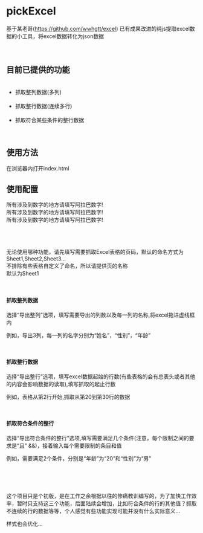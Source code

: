 # pickExcel
基于某老哥(https://github.com/wwhgtt/excel)
已有成果改进的纯js提取excel数据的小工具，将excel数据转化为json数据
<br/>
<br/>
<br/>
<h2>目前已提供的功能</h2>
<ul>
  <li>抓取整列数据(多列)</li>
  <li>抓取整行数据(连续多行)</li>
  <li>抓取符合某些条件的整行数据</li>
</ul>
<br/>
<h2>使用方法</h2>
在浏览器内打开index.html<br/>
<h2>使用配置</h2>
所有涉及到数字的地方请填写阿拉巴数字!<br/>
所有涉及到数字的地方请填写阿拉巴数字!<br/>
所有涉及到数字的地方请填写阿拉巴数字!<br/>
<br/>
<br/>
<br/>
<p>无论使用哪种功能，请先填写需要抓取Excel表格的页码，默认的命名方式为Sheet1,Sheet2,Sheet3...<br/>
不排除有些表格自定义了命名，所以请提供页的名称<br/>
默认为Sheet1</p>
<br/>
<h4>抓取整列数据</h4>
<p>选择“导出整列”选项，填写需要导出的列数以及每一列的名称,将excel拖进虚线框内</p>
<p>例如，导出3列，每一列的名字分别为“姓名”，“性别”，“年龄”</p>
<br/>
<h4>抓取整行数据</h4>
<p>选择“导出整行”选项，填写excel数据起始的行数(有些表格的会有总表头或者其他的内容会影响数据的读取),填写抓取的起止行数</p>
<p>例如，表格从第2行开始,抓取从第20到第30行的数据</p>
<br/>
<h4>抓取符合条件的整行</h4>
<p>选择“导出符合条件的整行”选项,填写需要满足几个条件(注意，每个限制之间的要求是“且” &&)，接着输入每个需要限制的条目和值</p>
<p>例如，需要满足2个条件，分别是“年龄”为“20”和“性别”为“男”</p>
<br/>
<br/>
<br/>
<p>这个项目只是个初版，是在工作之余根据以往的惨痛教训编写的，为了加快工作效率，暂时只支持这三个功能，后面陆续会增加，比如符合条件的行的其他值？抓取不连续的行的数据等等，个人感觉有些功能实现可能并没有什么实际意义...</p>
<p>样式也会优化...</p>
